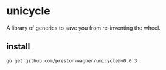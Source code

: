 # unicycle
A library of generics to save you from re-inventing the wheel.

## install
`go get github.com/preston-wagner/unicycle@v0.0.3`
